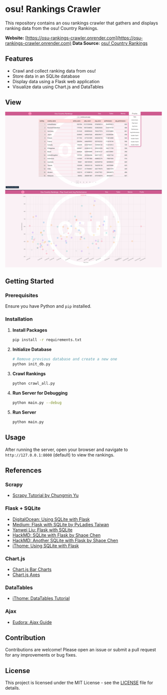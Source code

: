 # osu! Rankings Crawler

This repository contains an osu rankings crawler that gathers and displays ranking data from the osu! Country Rankings.

**Website:** [https://osu-rankings-crawler.onrender.com](https://osu-rankings-crawler.onrender.com)
**Data Source:** [osu! Country Rankings](https://osu.ppy.sh/rankings/osu/country)

## Features
- Crawl and collect ranking data from osu!
- Store data in an SQLite database
- Display data using a Flask web application
- Visualize data using Chart.js and DataTables

## View
![View1](./static/img/view1.png "View1")
![View2](./static/img/view2.png "View2")

## Getting Started

### Prerequisites
Ensure you have Python and `pip` installed.

### Installation

1. **Install Packages** 
    ```bash
    pip install -r requirements.txt
    ```

2. **Initialize Database**
    ```bash
    # Remove previous database and create a new one
    python init_db.py
    ```

3. **Crawl Rankings**
    ```bash
    python crawl_all.py
    ```

4. **Run Server for Debugging**
    ```bash
    python main.py --debug
    ```
5. **Run Server**
    ```bash
    python main.py
    ```


## Usage

After running the server, open your browser and navigate to `http://127.0.0.1:8000` (default) to view the rankings.

## References

### Scrapy
- [Scrapy Tutorial by Chungmin Yu](https://hackmd.io/@chungmin-yu/Sy_e3w5hi?utm_source=preview-mode&utm_medium=rec)

### Flask + SQLite
- [DigitalOcean: Using SQLite with Flask](https://www.digitalocean.com/community/tutorials/how-to-use-an-sqlite-database-in-a-flask-application)
- [Medium: Flask with SQLite by PyLadies Taiwan](https://medium.com/pyladies-taiwan/%E5%A6%82%E4%BD%95%E5%9C%A8-flask-%E4%BD%BF%E7%94%A8-sqlite-%E8%B3%87%E6%96%99%E5%BA%AB-c26f300f1d87)
- [Yanwei Liu: Flask with SQLite](https://yanwei-liu.medium.com/python%E7%B6%B2%E9%A0%81%E8%A8%AD%E8%A8%88-flask%E4%BD%BF%E7%94%A8%E7%AD%86%E8%A8%98-%E4%BA%8C-89549f4986de)
- [HackMD: SQLite with Flask by Shaoe Chen](https://hackmd.io/@shaoeChen/rJnJWaq1z?type=view)
- [HackMD: Another SQLite with Flask by Shaoe Chen](https://hackmd.io/@shaoeChen/B1Fg-6j-z?type=view)
- [iThome: Using SQLite with Flask](https://ithelp.ithome.com.tw/articles/10264625)

### Chart.js
- [Chart.js Bar Charts](https://www.chartjs.org/docs/latest/charts/bar.html)
- [Chart.js Axes](https://www.chartjs.org/docs/latest/axes/)

### DataTables
- [iThome: DataTables Tutorial](https://ithelp.ithome.com.tw/articles/10272439)

### Ajax
- [Eudora: Ajax Guide](https://www.eudora.cc/posts/26119)

## Contribution

Contributions are welcome! Please open an issue or submit a pull request for any improvements or bug fixes.

## License

This project is licensed under the MIT License - see the [LICENSE](LICENSE) file for details.
